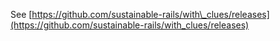 See [https://github.com/sustainable-rails/with\_clues/releases](https://github.com/sustainable-rails/with_clues/releases)
